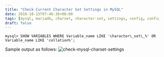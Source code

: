 ```yaml
---
title: "Check Current Character Set Settings in MySQL"
date: 2018-10-15T07:46:36+08:00
tags: [mysql, mariadb, charset, character-set, settings, config, configuration]
draft: false
---
```

```
mysql> SHOW VARIABLES WHERE Variable_name LIKE 'character\_set\_%' OR Variable_name LIKE 'collation%';
```

Sample output as follows:
![check-mysql-charset-settings](/img/check-mysql-charset-settings.png)

